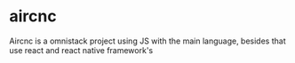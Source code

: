 # aircnc
Aircnc is a omnistack project using JS with the main language, besides that use react and react native framework's
